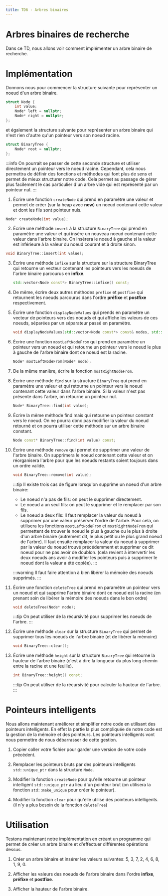 ```yaml
---
title: TD6 - Arbres binaires
---
```


# Arbres binaires de recherche

Dans ce TD, nous allons voir comment implémenter un arbre binaire de recherche.

# Implémentation

Donnons nous pour commencer la structure suivante pour représenter un noeud d'un arbre binaire.

```cpp
struct Node {
    int value;
    Node* left = nullptr;
    Node* right = nullptr;
};
```

et également la structure suivante pour représenter un arbre binaire qui n'est rien d'autre qu'un pointeur vers son noeud racine.

```cpp
struct BinaryTree {
    Node* root = nullptr;
};
```

:::info
On pourrait se passer de cette seconde structure et utiliser directement un pointeur vers le noeud racine. Cependant, cela nous permettra de définir des fonctions et méthodes qui font plus de sens et permet de mieux structurer notre code.
Cela permet au passage de gérer plus facilement le cas particulier d'un arbre vide qui est représenté par un pointeur nul.
:::

1. Écrire une fonction `createNode` qui prend en paramètre une valeur et permet de créer (sur la heap avec **new**) un noeud contenant cette valeur et dont les fils sont pointeur nuls.
```cpp
Node* createNode(int value);
```

2. Écrire une méthode `insert` à la structure `BinaryTree` qui prend en paramètre une valeur et qui insère un nouveau noeud contenant cette valeur dans l'arbre binaire. On insérera le noeud à gauche si la valeur est inférieure à la valeur du noeud courant et à droite sinon.
```cpp
void BinaryTree::insert(int value);
```

3. Écrire une méthode `infixe` sur la structure sur la structure BinaryTree qui retourne un vecteur contenant les pointeurs vers les noeuds de l'arbre binaire parcourus en **infixe**.
    ```cpp
    std::vector<Node const*> BinaryTree::infixe() const;
    ```

4. De même, écrire deux autres méthodes `prefixe` et `postfixe` qui retournent les noeuds parcourus dans l'ordre **préfixe** et **postfixe** respectivement.

5. Écrire une fonction `displayNodeValues` qui prends en paramètre un vecteur de pointeurs vers des noeuds et qui affiche les valeurs de ces noeuds, séparées par un séparateur passé en paramètre.
    ```cpp
    void displayNodeValues(std::vector<Node const*> const& nodes, std::string separator = ", ");
    ```

6. Écrire une fonction `mostLeftNodeFrom` qui prend en paramètre un pointeur vers un noeud et qui retourne un pointeur vers le noeud le plus à gauche de l'arbre binaire dont ce noeud est la racine.
    ```cpp
    Node* mostLeftNodeFrom(Node* node);
    ```
7. De la même manière, écrire la fonction `mostRightNodeFrom`.


8. Écrire une méthode `find` sur la structure `BinaryTree` qui prend en paramètre une valeur et qui retourne un pointeur vers le noeud contenant cette valeur dans l'arbre binaire. Si la valeur n'est pas présente dans l'arbre, on retourne un pointeur nul.
    ```cpp
    Node* BinaryTree::find(int value);
    ```
9. Écrire la même méthode find mais qui retourne un pointeur constant vers le noeud. On ne pourra donc pas modifier la valeur du noeud retourné et on pourra utiliser cette méthode sur un arbre binaire constant.
    ```cpp
    Node const* BinaryTree::find(int value) const;
    ```

9. Écrire une méthode `remove` qui permet de supprimer une valeur de l'arbre binaire. On supprimera le noeud contenant cette valeur et on réorganisera l'arbre pour que les noeuds restants soient toujours dans un ordre valide.
    ```cpp
    void BinaryTree::remove(int value);
    ```

    :::tip
    Il existe trois cas de figure lorsqu'on supprime un noeud d'un arbre binaire:
    - Le noeud n'a pas de fils: on peut le supprimer directement.
    - Le noeud a un seul fils: on peut le supprimer et le remplacer par son fils.
    - Le noeud a deux fils: 
        Il faut remplacer la valeur du noeud à supprimer par une valeur préserver l'ordre de l'arbre. Pour cela, on utilisera les fonctions `mostLeftNodeFrom` et `mostRightNodeFrom` qui permettent de trouver le noeud le plus à gauche ou le plus à droite d'un arbre binaire (autrement dit, le plus petit ou le plus grand noeud de l'arbre).
        Il faut ensuite remplacer la valeur du noeud à supprimer par la valeur du noeud trouvé précédemment et supprimer ce  dit noeud pour ne pas avoir de doublon. (cela revient à intervertir les deux noeuds ans avoir à modifier les pointeurs puis à supprimer le noeud dont la valeur a été copiée).
    :::

    :::warning
    Il faut faire attention à bien libérer la mémoire des noeuds supprimés.
    :::

10. Écrire une fonction `deleteTree` qui prend en paramètre un pointeur vers un noeud et qui supprime l'arbre binaire dont ce noeud est la racine (en prenant soin de libérer la mémoire des noeuds dans le bon ordre)
    ```cpp
    void deleteTree(Node* node);
    ```

    :::tip
    On peut utiliser de la récursivité pour supprimer les noeuds de l'arbre.
    :::

11. Écrire une méthode `clear` sur la structure `BinaryTree` qui permet de supprimer tous les noeuds de l'arbre binaire (et de libérer la mémoire)
    ```cpp
    void BinaryTree::clear();
    ```

12. Écrire une méthode `height` sur la structure `BinaryTree` qui retourne la hauteur de l'arbre binaire (c'est à dire la longueur du plus long chemin entre la racine et une feuille).
    ```cpp
    int BinaryTree::height() const;
    ```

    :::tip
    On peut utiliser de la récursivité pour calculer la hauteur de l'arbre.
    :::
# Pointeurs intelligents

Nous allons maintenant améliorer et simplifier notre code en utilisant des pointeurs intelligents. En effet la partie la plus compliquée de notre code est la gestion de la mémoire et des pointeurs. Les pointeurs intelligents vont nous permettre de nous débarrasser de cette gestion.

1. Copier coller votre fichier pour garder une version de votre code précédent.

2. Remplacer les pointeurs bruts par des pointeurs intelligents `std::unique_ptr` dans la structure `Node`.

3. Modifier la fonction `createNode` pour qu'elle retourne un pointeur intelligent `std::unique_ptr` au lieu d'un pointeur brut (on utilisera la fonction `std::make_unique` pour créer le pointeur).

4. Modifier la fonction `clear` pour qu'elle utilise des pointeurs intelligents. (il n'y a plus besoin de la fonction `deleteTree`)


# Utilisation

Testons maintenant notre implémentation en créant un programme qui permet de créer un arbre binaire et d'effectuer différentes opérations dessus.

1. Créer un arbre binaire et insérer les valeurs suivantes: 5, 3, 7, 2, 4, 6, 8, 1, 9, 0.

2. Afficher les valeurs des noeuds de l'arbre binaire dans l'ordre **infixe**, **préfixe** et **postfixe**.

3. Afficher la hauteur de l'arbre binaire.